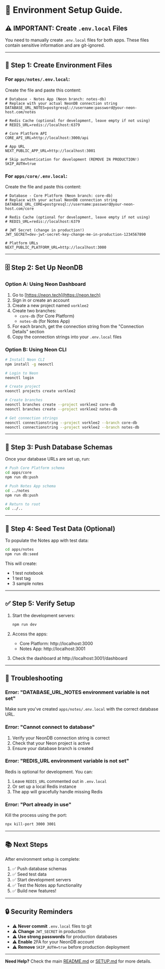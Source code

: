 # 🔧 Environment Setup Guide.

## ⚠️ IMPORTANT: Create `.env.local` Files

You need to manually create `.env.local` files for both apps. These files contain sensitive information and are git-ignored.

---

## 📝 Step 1: Create Environment Files

### For `apps/notes/.env.local`:

Create the file and paste this content:

```env
# Database - Notes App (Neon branch: notes-db)
# Replace with your actual NeonDB connection string
DATABASE_URL_NOTES=postgresql://username:password@your-neon-host.com/notes

# Redis Cache (optional for development, leave empty if not using)
# REDIS_URL=redis://localhost:6379

# Core Platform API
CORE_API_URL=http://localhost:3000/api

# App URL
NEXT_PUBLIC_APP_URL=http://localhost:3001

# Skip authentication for development (REMOVE IN PRODUCTION!)
SKIP_AUTH=true
```

### For `apps/core/.env.local`:

Create the file and paste this content:

```env
# Database - Core Platform (Neon branch: core-db)
# Replace with your actual NeonDB connection string
DATABASE_URL_CORE=postgresql://username:password@your-neon-host.com/core

# Redis Cache (optional for development, leave empty if not using)
# REDIS_URL=redis://localhost:6379

# JWT Secret (change in production!)
JWT_SECRET=dev-jwt-secret-key-change-me-in-production-1234567890

# Platform URLs
NEXT_PUBLIC_PLATFORM_URL=http://localhost:3000
```

---

## 🗄️ Step 2: Set Up NeonDB

### Option A: Using Neon Dashboard

1. Go to [https://neon.tech](https://neon.tech)
2. Sign in or create an account
3. Create a new project named `vorklee2`
4. Create two branches:
   - `core-db` (for Core Platform)
   - `notes-db` (for Notes App)
5. For each branch, get the connection string from the "Connection Details" section
6. Copy the connection strings into your `.env.local` files

### Option B: Using Neon CLI

```bash
# Install Neon CLI
npm install -g neonctl

# Login to Neon
neonctl login

# Create project
neonctl projects create vorklee2

# Create branches
neonctl branches create --project vorklee2 core-db
neonctl branches create --project vorklee2 notes-db

# Get connection strings
neonctl connectionstring --project vorklee2 --branch core-db
neonctl connectionstring --project vorklee2 --branch notes-db
```

---

## 🚀 Step 3: Push Database Schemas

Once your database URLs are set up, run:

```bash
# Push Core Platform schema
cd apps/core
npm run db:push

# Push Notes App schema
cd ../notes
npm run db:push

# Return to root
cd ../..
```

---

## 🌱 Step 4: Seed Test Data (Optional)

To populate the Notes app with test data:

```bash
cd apps/notes
npm run db:seed
```

This will create:
- 1 test notebook
- 1 test tag
- 3 sample notes

---

## ✅ Step 5: Verify Setup

1. Start the development servers:
   ```bash
   npm run dev
   ```

2. Access the apps:
   - Core Platform: http://localhost:3000
   - Notes App: http://localhost:3001

3. Check the dashboard at http://localhost:3001/dashboard

---

## 🐛 Troubleshooting

### Error: "DATABASE_URL_NOTES environment variable is not set"

Make sure you've created `apps/notes/.env.local` with the correct database URL.

### Error: "Cannot connect to database"

1. Verify your NeonDB connection string is correct
2. Check that your Neon project is active
3. Ensure your database branch is created

### Error: "REDIS_URL environment variable is not set"

Redis is optional for development. You can:
1. Leave `REDIS_URL` commented out in `.env.local`
2. Or set up a local Redis instance
3. The app will gracefully handle missing Redis

### Error: "Port already in use"

Kill the process using the port:
```bash
npx kill-port 3000 3001
```

---

## 📚 Next Steps

After environment setup is complete:

1. ✅ Push database schemas
2. ✅ Seed test data
3. ✅ Start development servers
4. ✅ Test the Notes app functionality
5. ✅ Build new features!

---

## 🔒 Security Reminders

- ⚠️ **Never commit** `.env.local` files to git
- ⚠️ **Change** `JWT_SECRET` in production
- ⚠️ **Use strong passwords** for production databases
- ⚠️ **Enable** 2FA for your NeonDB account
- ⚠️ **Remove** `SKIP_AUTH=true` before production deployment

---

**Need Help?** Check the main [README.md](./README.md) or [SETUP.md](./SETUP.md) for more details.

